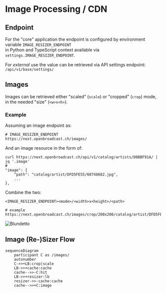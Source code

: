 # Image Processing / CDN

## Endpoint

For the "core" application the endpoint is configured by environment variable `IMAGE_RESIZER_ENDPOINT`  
in Python and TypeScript context available via `settings.IMAGE_RESIZER_ENDPOINT`.

For *external* use the value can be retrieved via API settings endpoint:  
`/api/v1/base/settings/`

## Images

Images can be retrieved either "scaled" (`scale`) or "cropped" (`crop`) mode, in the needed "size" (`<w>x<h>`).

### Example

Assuming an image endpoint as:  

```
# IMAGE_RESIZER_ENDPOINT
https://next.openbroadcast.ch/images/
```

And an image resource in the form of:

```
curl https://next.openbroadcast.ch/api/v1/catalog/artists/D0BBF91A/ | jq '.image'
# 
"image": {
    "path": "catalog/artist/DFD5FE55/60748682.jpg",
    ...
},
```

Combine the two:

```
<IMAGE_RESIZER_ENDPOINT><mode>/<width>x<height>/<path>
```

```
# example
https://next.openbroadcast.ch/images/crop/200x200/catalog/artist/DFD5FE55/60748682.jpg
```

![Blundetto](https://next.openbroadcast.ch/images/crop/200x200/catalog/artist/DFD5FE55/60748682.jpg)

## Image (Re-)Sizer Flow

```mermaid
sequenceDiagram
    participant C as /images/
    autonumber
    C->>+LB:crop|scale
    LB->>+cache:cache
    cache-->>-C:hit
    LB->>+resizer:lb
    resizer->>-cache:cache
    cache-->>+C:image
```